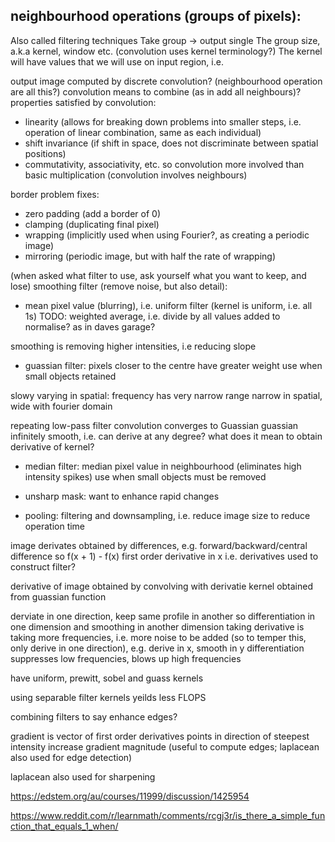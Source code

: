 <!-- SPDX-License-Identifier: zlib-acknowledgement -->
## neighbourhood operations (groups of pixels):
Also called filtering techniques
Take group -> output single
The group size, a.k.a kernel, window etc. (convolution uses kernel terminology?)
The kernel will have values that we will use on input region, i.e.  
 
output image computed by discrete convolution? (neighbourhood operation are all this?)
convolution means to combine (as in add all neighbours)?
properties satisfied by convolution:
  * linearity (allows for breaking down problems into smaller steps, i.e. operation of linear combination, same as each individual)
  * shift invariance (if shift in space, does not discriminate between spatial positions)
  * commutativity, associativity, etc.
so convolution more involved than basic multiplication (convolution involves neighbours)

border problem fixes:
* zero padding (add a border of 0)
* clamping (duplicating final pixel)
* wrapping (implicitly used when using Fourier?, as creating a periodic image)
* mirroring (periodic image, but with half the rate of wrapping)

(when asked what filter to use, ask yourself what you want to keep, and lose)
smoothing filter (remove noise, but also detail): 
* mean pixel value (blurring), i.e. uniform filter (kernel is uniform, i.e. all 1s)
TODO: weighted average, i.e. divide by all values added to normalise? as in daves garage?

smoothing is removing higher intensities, i.e reducing slope
* guassian filter: pixels closer to the centre have greater weight
use when small objects retained

slowy varying in spatial: frequency has very narrow range
narrow in spatial, wide with fourier domain

repeating low-pass filter convolution converges to Guassian
guassian infinitely smooth, i.e. can derive at any degree? 
what does it mean to obtain derivative of kernel?

* median filter: median pixel value in neighbourhood (eliminates high intensity spikes)
use when small objects must be removed

* unsharp mask: want to enhance rapid changes

* pooling: filtering and downsampling, i.e. reduce image size to reduce operation time

image derivates obtained by differences, e.g. forward/backward/central difference
so f(x + 1) - f(x) first order derivative in x
i.e. derivatives used to construct filter? 

derivative of image obtained by convolving with derivatie kernel obtained from guassian function

derviate in one direction, keep same profile in another
so differentiation in one dimension and smoothing in another dimension
taking derivative is taking more frequencies, i.e. more noise to be added (so to temper this, only derive in one direction), e.g. derive in x, smooth in y
differentiation suppresses low frequencies, blows up high frequencies

have uniform, prewitt, sobel and guass kernels

using separable filter kernels yeilds less FLOPS

combining filters to say enhance edges?

gradient is vector of first order derivatives
points in direction of steepest intensity increase
gradient magnitude (useful to compute edges; laplacean also used for edge detection)

laplacean also used for sharpening  

https://edstem.org/au/courses/11999/discussion/1425954

https://www.reddit.com/r/learnmath/comments/rcgj3r/is_there_a_simple_function_that_equals_1_when/
